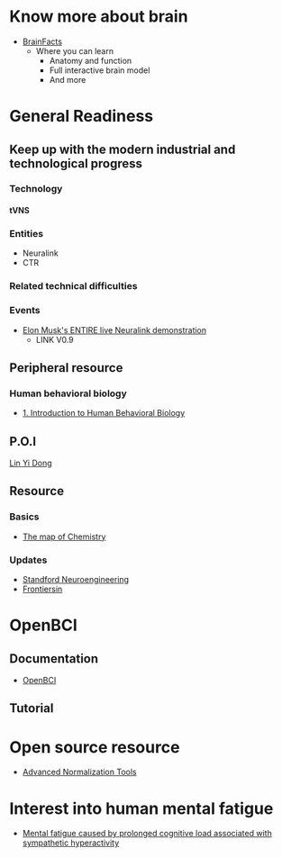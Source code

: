 # Know more about brain
- [BrainFacts](https://www.brainfacts.org/)
  - Where you can learn
    - Anatomy and function
    - Full interactive brain model
    - And more

# General Readiness
## Keep up with the modern industrial and technological progress
### Technology
#### tVNS
### Entities
- Neuralink
- CTR
### Related technical difficulties
### Events
- [Elon Musk's ENTIRE live Neuralink demonstration](https://www.youtube.com/watch?v=iOWFXqT5MZ4)
  - LINK V0.9
## Peripheral resource
### Human behavioral biology
- [1. Introduction to Human Behavioral Biology](https://www.youtube.com/watch?v=NNnIGh9g6fA)

## P.O.I
[Lin Yi Dong](https://onetwo.ren/about/)

## Resource


### Basics
- [The map of Chemistry](https://www.youtube.com/watch?v=P3RXtoYCW4M)

### Updates
- [Standford Neuroengineering](https://neuroscience.stanford.edu/research/neuroengineering)
- [Frontiersin](https://www.frontiersin.org/)


# OpenBCI
## Documentation
- [OpenBCI](https://docs.openbci.com/docs/01GettingStarted/01-Boards/CytonGS)
## Tutorial
# Open source resource
- [Advanced Normalization Tools](https://github.com/ANTsX/ANTs)

# Interest into human mental fatigue
- [Mental fatigue caused by prolonged cognitive load associated with sympathetic hyperactivity](https://www.ncbi.nlm.nih.gov/pmc/articles/PMC3113724/)